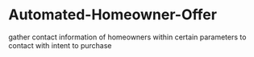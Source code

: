 # Automated-Homeowner-Offer
gather contact information of homeowners within certain parameters to contact with intent to purchase
